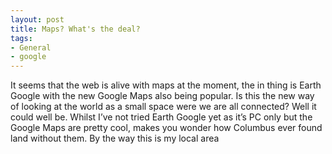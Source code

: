 ```yaml
---
layout: post
title: Maps? What's the deal?
tags:
- General
- google
---
```

It seems that the web is alive with maps at the moment, the in thing is Earth Google with the new Google Maps also being popular.
Is this the new way of looking at the world as a small space were we are all connected? Well it could well be.
Whilst I’ve not tried Earth Google yet as it’s PC only but the Google Maps are pretty cool, makes you wonder how Columbus ever found land without them.
By the way this is my local area
